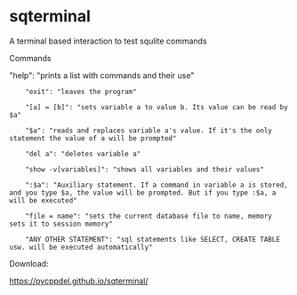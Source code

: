 # sqterminal
A terminal based interaction to test squlite commands

Commands

 "help": "prints a list with commands and their use"
 
        "exit": "leaves the program"
        
        "[a] = [b]": "sets variable a to value b. Its value can be read by $a"
        
        "$a": "reads and replaces variable a's value. If it's the only statement the value of a will be prompted"
        
        "del a": "deletes variable a"
        
        "show -v[variables]": "shows all variables and their values"
        
        ":$a": "Auxiliary statement. If a command in variable a is stored, and you type $a, the value will be prompted. But if you type :$a, a will be executed"
        
        "file = name": "sets the current database file to name, memory sets it to session memory"
        
        "ANY OTHER STATEMENT": "sql statements like SELECT, CREATE TABLE usw. will be executed automatically"
Download:

https://pycppdel.github.io/sqterminal/


        
